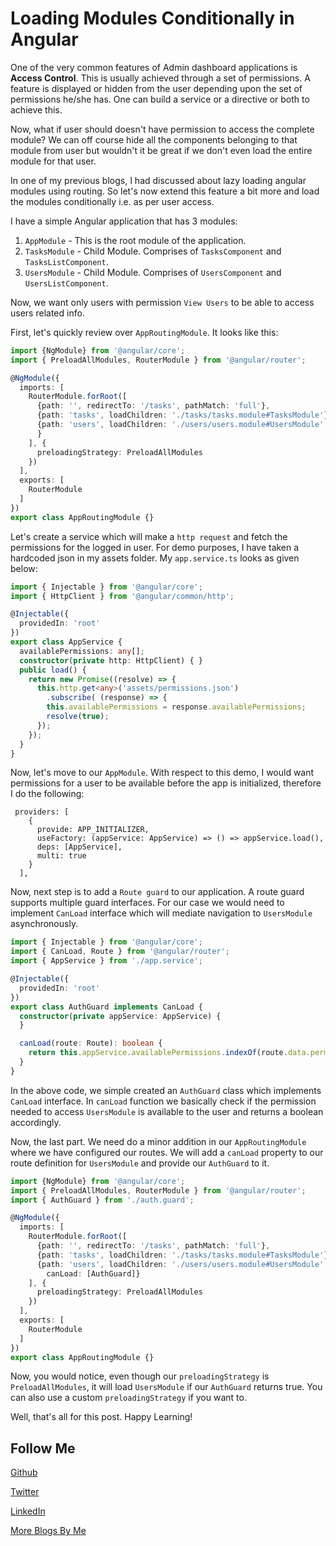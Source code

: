 # Loading Modules Conditionally in Angular

One of the very common features of Admin dashboard applications is **Access Control**. 
This is usually achieved through a set of permissions. A feature is displayed or hidden from the user depending upon the set of permissions he/she has.
One can build a service or a directive or both to achieve this.

Now, what if user should doesn't have permission to access the complete module? We can off course hide 
all the components belonging to that module from user but wouldn't it be great if we don't even load the 
entire module for that user.

In one of my previous blogs, I had discussed about lazy loading angular modules using routing. 
So let's now extend this feature a bit more and load the modules conditionally i.e. as per user access.

I have a simple Angular application that has 3 modules:

1. `AppModule` - This is the root module of the application.
2. `TasksModule` - Child Module. Comprises of `TasksComponent` and `TasksListComponent`.
3. `UsersModule` - Child Module. Comprises of `UsersComponent` and `UsersListComponent`.

Now, we want only users with permission `View Users` to be able to access users related info.

First, let's quickly review over `AppRoutingModule`. It looks like this:

```TypeScript
import {NgModule} from '@angular/core';
import { PreloadAllModules, RouterModule } from '@angular/router';

@NgModule({
  imports: [
    RouterModule.forRoot([
      {path: '', redirectTo: '/tasks', pathMatch: 'full'},
      {path: 'tasks', loadChildren: './tasks/tasks.module#TasksModule'},
      {path: 'users', loadChildren: './users/users.module#UsersModule', data: {permission: 'View Users'}
      }
    ], {
      preloadingStrategy: PreloadAllModules
    })
  ],
  exports: [
    RouterModule
  ]
})
export class AppRoutingModule {}
```

Let's create a service which will make a `http request` and fetch the permissions for the logged in user.
For demo purposes, I have taken a hardcoded json in my assets folder. My `app.service.ts` looks as given below:

```TypeScript
import { Injectable } from '@angular/core';
import { HttpClient } from '@angular/common/http';

@Injectable({
  providedIn: 'root'
})
export class AppService {
  availablePermissions: any[];
  constructor(private http: HttpClient) { }
  public load() {
    return new Promise((resolve) => {
      this.http.get<any>('assets/permissions.json')
        .subscribe( (response) => {
        this.availablePermissions = response.availablePermissions;
        resolve(true);
      });
    });
  }
}
```

Now, let's move to our `AppModule`. With respect to this demo, I would want permissions for a user to be 
available before the app is initialized, therefore I do the following:

```
 providers: [
    {
      provide: APP_INITIALIZER,
      useFactory: (appService: AppService) => () => appService.load(),
      deps: [AppService],
      multi: true
    }
  ],
 ```
 
Now, next step is to add a `Route guard` to our application. A route guard supports multiple guard interfaces.
For our case we would need to implement `CanLoad` interface which will mediate navigation to `UsersModule` asynchronously.

```TypeScript
import { Injectable } from '@angular/core';
import { CanLoad, Route } from '@angular/router';
import { AppService } from './app.service';

@Injectable({
  providedIn: 'root'
})
export class AuthGuard implements CanLoad {
  constructor(private appService: AppService) {
  }

  canLoad(route: Route): boolean {
    return this.appService.availablePermissions.indexOf(route.data.permission) !== -1;
  }
}
```

In the above code, we simple created an `AuthGuard` class which implements `CanLoad` interface. In `canLoad` 
function we basically check if the permission needed to access `UsersModule` is available to the user and returns 
a boolean accordingly.

Now, the last part. We need do a minor addition in our `AppRoutingModule` where we have configured our routes.
We will add a `canLoad` property to our route definition for `UsersModule` and provide our `AuthGuard` to it.

```TypeScript
import {NgModule} from '@angular/core';
import { PreloadAllModules, RouterModule } from '@angular/router';
import { AuthGuard } from './auth.guard';

@NgModule({
  imports: [
    RouterModule.forRoot([
      {path: '', redirectTo: '/tasks', pathMatch: 'full'},
      {path: 'tasks', loadChildren: './tasks/tasks.module#TasksModule'},
      {path: 'users', loadChildren: './users/users.module#UsersModule', data: {permission: 'View Users'},
        canLoad: [AuthGuard]}
    ], {
      preloadingStrategy: PreloadAllModules
    })
  ],
  exports: [
    RouterModule
  ]
})
export class AppRoutingModule {}
```

Now, you would notice, even though our `preloadingStrategy` is `PreloadAllModules`, it will load `UsersModule` 
if our `AuthGuard` returns true. You can also use a custom `preloadingStrategy` if you want to.

Well, that's all for this post. Happy Learning!


Follow Me
---
[Github](https://github.com/NamitaMalik)

[Twitter](https://twitter.com/namita13_04)

[LinkedIn](https://in.linkedin.com/in/namita-malik-a7885b23)

[More Blogs By Me](https://namitamalik.github.io/)
